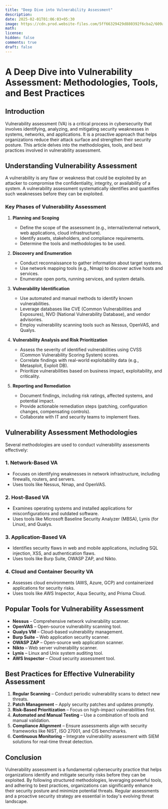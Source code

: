 ```yaml
---
title: "Deep Dive into Vulnerability Assessment"
description: 
date: 2025-02-01T01:06:03+05:30
image: https://cdn.prod.website-files.com/5ff66329429d880392f6cba2/609a35eb958d5a46f3f246e5_scanning%20vulnerability.png
math: 
license: 
hidden: false
comments: true
draft: false
---
```

# A Deep Dive into Vulnerability Assessment: Methodologies, Tools, and Best Practices

## Introduction
Vulnerability assessment (VA) is a critical process in cybersecurity that involves identifying, analyzing, and mitigating security weaknesses in systems, networks, and applications. It is a proactive approach that helps organizations reduce their attack surface and strengthen their security posture. This article delves into the methodologies, tools, and best practices involved in vulnerability assessment.

## Understanding Vulnerability Assessment
A vulnerability is any flaw or weakness that could be exploited by an attacker to compromise the confidentiality, integrity, or availability of a system. A vulnerability assessment systematically identifies and quantifies such weaknesses before they can be exploited.

### Key Phases of Vulnerability Assessment
1. **Planning and Scoping**
   - Define the scope of the assessment (e.g., internal/external network, web applications, cloud infrastructure).
   - Identify assets, stakeholders, and compliance requirements.
   - Determine the tools and methodologies to be used.

2. **Discovery and Enumeration**
   - Conduct reconnaissance to gather information about target systems.
   - Use network mapping tools (e.g., Nmap) to discover active hosts and services.
   - Enumerate open ports, running services, and system details.

3. **Vulnerability Identification**
   - Use automated and manual methods to identify known vulnerabilities.
   - Leverage databases like CVE (Common Vulnerabilities and Exposures), NVD (National Vulnerability Database), and vendor advisories.
   - Employ vulnerability scanning tools such as Nessus, OpenVAS, and Qualys.

4. **Vulnerability Analysis and Risk Prioritization**
   - Assess the severity of identified vulnerabilities using CVSS (Common Vulnerability Scoring System) scores.
   - Correlate findings with real-world exploitability data (e.g., Metasploit, Exploit DB).
   - Prioritize vulnerabilities based on business impact, exploitability, and criticality.

5. **Reporting and Remediation**
   - Document findings, including risk ratings, affected systems, and potential impact.
   - Provide actionable remediation steps (patching, configuration changes, compensating controls).
   - Collaborate with IT and security teams to implement fixes.

## Vulnerability Assessment Methodologies
Several methodologies are used to conduct vulnerability assessments effectively:

### 1. **Network-Based VA**
   - Focuses on identifying weaknesses in network infrastructure, including firewalls, routers, and servers.
   - Uses tools like Nessus, Nmap, and OpenVAS.

### 2. **Host-Based VA**
   - Examines operating systems and installed applications for misconfigurations and outdated software.
   - Uses tools like Microsoft Baseline Security Analyzer (MBSA), Lynis (for Linux), and Qualys.

### 3. **Application-Based VA**
   - Identifies security flaws in web and mobile applications, including SQL injection, XSS, and authentication flaws.
   - Uses tools like Burp Suite, OWASP ZAP, and Nikto.

### 4. **Cloud and Container Security VA**
   - Assesses cloud environments (AWS, Azure, GCP) and containerized applications for security risks.
   - Uses tools like AWS Inspector, Aqua Security, and Prisma Cloud.

## Popular Tools for Vulnerability Assessment
- **Nessus** – Comprehensive network vulnerability scanner.
- **OpenVAS** – Open-source vulnerability scanning tool.
- **Qualys VM** – Cloud-based vulnerability management.
- **Burp Suite** – Web application security scanner.
- **OWASP ZAP** – Open-source web application scanner.
- **Nikto** – Web server vulnerability scanner.
- **Lynis** – Linux and Unix system auditing tool.
- **AWS Inspector** – Cloud security assessment tool.

## Best Practices for Effective Vulnerability Assessment
1. **Regular Scanning** – Conduct periodic vulnerability scans to detect new threats.
2. **Patch Management** – Apply security patches and updates promptly.
3. **Risk-Based Prioritization** – Focus on high-impact vulnerabilities first.
4. **Automated and Manual Testing** – Use a combination of tools and manual validation.
5. **Compliance Alignment** – Ensure assessments align with security frameworks like NIST, ISO 27001, and CIS benchmarks.
6. **Continuous Monitoring** – Integrate vulnerability assessment with SIEM solutions for real-time threat detection.

## Conclusion
Vulnerability assessment is a fundamental cybersecurity practice that helps organizations identify and mitigate security risks before they can be exploited. By following structured methodologies, leveraging powerful tools, and adhering to best practices, organizations can significantly enhance their security posture and minimize potential threats. Regular assessments and a proactive security strategy are essential in today's evolving threat landscape.

